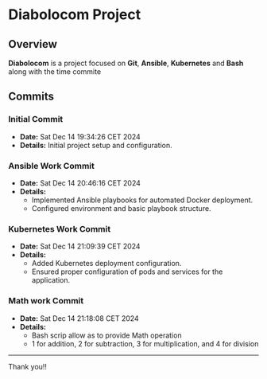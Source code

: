 # Diabolocom Project

## Overview
**Diabolocom** is a project focused on **Git**, **Ansible**, **Kubernetes** and **Bash** along with the time commite

## Commits

### Initial Commit
- **Date:** Sat Dec 14 19:34:26 CET 2024
- **Details:** Initial project setup and configuration.

### Ansible Work Commit
- **Date:** Sat Dec 14 20:46:16 CET 2024
- **Details:** 
  - Implemented Ansible playbooks for automated Docker deployment.
  - Configured environment and basic playbook structure.

### Kubernetes Work Commit
- **Date:** Sat Dec 14 21:09:39 CET 2024
- **Details:** 
  - Added Kubernetes deployment configuration.
  - Ensured proper configuration of pods and services for the application.

### Math work Commit
- **Date:** Sat Dec 14 21:18:08 CET 2024
- **Details:**
  - Bash scrip allow as to provide Math operation
  - 1 for addition, 2 for subtraction, 3 for multiplication, and 4 for division

---
Thank you!!
